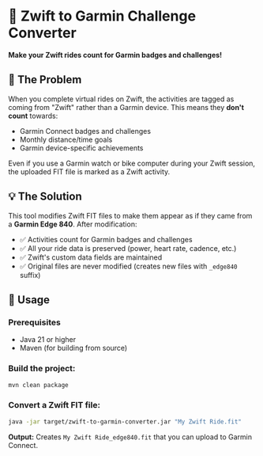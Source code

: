 # 🚴 Zwift to Garmin Challenge Converter

**Make your Zwift rides count for Garmin badges and challenges!**

## 🎯 The Problem

When you complete virtual rides on Zwift, the activities are tagged as coming from "Zwift" rather than a Garmin device. This means they **don't count** towards:
- Garmin Connect badges and challenges
- Monthly distance/time goals
- Garmin device-specific achievements

Even if you use a Garmin watch or bike computer during your Zwift session, the uploaded FIT file is marked as a Zwift activity.

## 💡 The Solution

This tool modifies Zwift FIT files to make them appear as if they came from a **Garmin Edge 840**. After modification:
- ✅ Activities count for Garmin badges and challenges
- ✅ All your ride data is preserved (power, heart rate, cadence, etc.)
- ✅ Zwift's custom data fields are maintained
- ✅ Original files are never modified (creates new files with `_edge840` suffix)

## 🚀 Usage

### Prerequisites
- Java 21 or higher
- Maven (for building from source)

### Build the project:
```bash
mvn clean package
```

### Convert a Zwift FIT file:
```bash
java -jar target/zwift-to-garmin-converter.jar "My Zwift Ride.fit"
```

**Output:** Creates `My Zwift Ride_edge840.fit` that you can upload to Garmin Connect.
